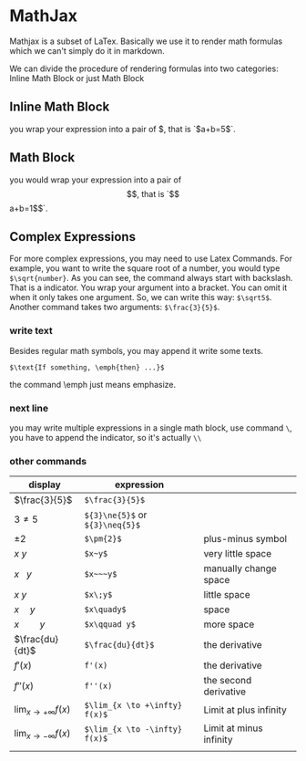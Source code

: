 # MathJax

Mathjax is a subset of LaTex. Basically we use it to render math formulas which we can't simply do it in markdown.

We can divide the procedure of rendering formulas into two categories: Inline Math Block or just Math Block



## Inline Math Block

you wrap your expression into a pair of $, that is `$a+b=5$`. 

## Math Block

you would wrap your expression into a pair of $$, that is `$$a+b=1$$`.



## Complex Expressions

For more complex expressions, you may need to use Latex Commands. For example, you want to write the square root of a number, you would type `$\sqrt{number}`. As you can see, the command always start with backslash. That is a indicator. You wrap your argument into a bracket. You can omit it when it only takes one argument. So, we can write this way: `$\sqrt5$`. Another command takes two arguments: `$\frac{3}{5}$`. 



### write text 

Besides regular math symbols, you may append it write some texts.   

`$\text{If something, \emph{then} ...}$`

the command \emph just means emphasize.



### next line

you may write multiple expressions in a single math block, use command `\`, you have to append the indicator, so it's actually `\\`



### other commands

| display                     | expression                      |                         |
| --------------------------- | ------------------------------- | ----------------------- |
| $\frac{3}{5}$               | `$\frac{3}{5}$`                 |                         |
| ${3}\neq{5}$                | `${3}\ne{5}$` or `${3}\neq{5}$` |                         |
| $\pm{2}$                    | `$\pm{2}$`                      | plus-minus symbol       |
| $x~y$                       | `$x~y$`                         | very little space       |
| $x~~~y$                     | `$x~~~y$`                       | manually change space   |
| $x\;y$                      | `$x\;y$`                        | little space            |
| $x \quad y$                 | `$x\quady$`                     | space                   |
| $x\qquad y$                 | `$x\qquad y$`                   | more space              |
| $\frac{du}{dt}$             | `$\frac{du}{dt}$`               | the derivative          |
| $f'(x)$                     | `f'(x)`                         | the derivative          |
| $f''(x)$                    | `f''(x)`                        | the second derivative   |
| $\lim_{x \to +\infty} f(x)$ | `$\lim_{x \to +\infty} f(x)$`   | Limit at plus infinity  |
| $\lim_{x \to -\infty} f(x)$ | `$\lim_{x \to -\infty} f(x)$`   | Limit at minus infinity |
|                             |                                 |                         |



